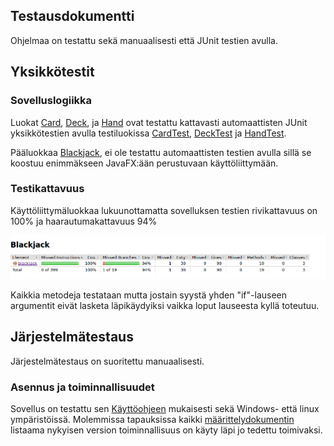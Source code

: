 ## Testausdokumentti

Ohjelmaa on testattu sekä manuaalisesti että JUnit testien avulla.

## Yksikkötestit

### Sovelluslogiikka

Luokat [Card](https://github.com/MatsHednas/otm-harjoitustyo/blob/master/Blackjack/src/main/java/blackjack/Card.java), [Deck](https://github.com/MatsHednas/otm-harjoitustyo/blob/master/Blackjack/src/main/java/blackjack/Deck.java), ja [Hand](https://github.com/MatsHednas/otm-harjoitustyo/blob/master/Blackjack/src/main/java/blackjack/Hand.java) ovat testattu kattavasti automaattisten JUnit yksikkötestien avulla testiluokissa [CardTest](https://github.com/MatsHednas/otm-harjoitustyo/blob/master/Blackjack/src/test/java/blackjacktests/CardTest.java), [DeckTest](https://github.com/MatsHednas/otm-harjoitustyo/blob/master/Blackjack/src/test/java/blackjacktests/DeckTest.java) ja [HandTest](https://github.com/MatsHednas/otm-harjoitustyo/blob/master/Blackjack/src/test/java/blackjacktests/HandTest.java).

Pääluokkaa [Blackjack](https://github.com/MatsHednas/otm-harjoitustyo/blob/master/Blackjack/src/main/java/blackjack/Blackjack.java), ei ole testattu automaattisten testien avulla sillä se koostuu enimmäkseen JavaFX:ään perustuvaan käyttöliittymään.

### Testikattavuus

Käyttöliittymäluokkaa lukuunottamatta sovelluksen testien rivikattavuus on 100% ja haarautumakattavuus 94%

<img src="https://github.com/MatsHednas/otm-harjoitustyo/blob/master/dokumentaatio/kuvat/testikattavuus.png" width="800">

Kaikkia metodeja testataan mutta jostain syystä yhden "if"-lauseen argumentit eivät lasketa läpikäydyiksi vaikka loput lauseesta kyllä toteutuu.

## Järjestelmätestaus

Järjestelmätestaus on suoritettu manuaalisesti.

### Asennus ja toiminnallisuudet

Sovellus on testattu sen [Käyttöohjeen](https://github.com/MatsHednas/otm-harjoitustyo/blob/master/dokumentaatio/kayttoohje.md) mukaisesti sekä Windows- että linux ympäristöissä. Molemmissa tapauksissa kaikki [määrittelydokumentin](https://github.com/MatsHednas/otm-harjoitustyo/blob/master/dokumentaatio/vaatimusmaarittely.md) listaama nykyisen version toiminnallisuus on käyty läpi jo tedettu toimivaksi.



